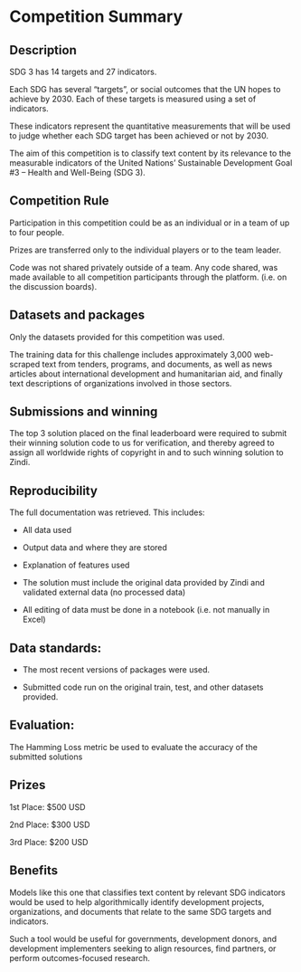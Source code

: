 # Competition Summary

## Description

SDG 3 has 14 targets and 27 indicators.

Each SDG has several “targets”, or social outcomes that the UN hopes to achieve by 2030. Each of these targets is measured using a set of indicators. 

These indicators represent the quantitative measurements that will be used to judge whether each SDG target has been achieved or not by 2030.

The aim of this competition is to classify text content by its relevance to the measurable indicators of the United Nations’ Sustainable Development Goal #3 – Health and Well-Being (SDG 3).


## Competition Rule

Participation in this competition could be as an individual or in a team of up to four people.

Prizes are transferred only to the individual players or to the team leader.

Code was not shared privately outside of a team. Any code shared, was made available to all competition participants through the platform. (i.e. on the discussion boards).


## Datasets and packages

Only the datasets provided for this competition was used.

The training data for this challenge includes approximately 3,000 web-scraped text from tenders, programs, and documents, as well as news articles about international development and humanitarian aid, and finally text descriptions of organizations involved in those sectors.


## Submissions and winning

The top 3 solution placed on the final leaderboard were required to submit their winning solution code to us for verification, and thereby agreed to assign all worldwide rights of copyright in and to such winning solution to Zindi.


## Reproducibility

The full documentation was retrieved. This includes:
- All data used

- Output data and where they are stored

- Explanation of features used

- The solution must include the original data provided by Zindi and validated external data (no processed data)

- All editing of data must be done in a notebook (i.e. not manually in Excel)


## Data standards:

- The most recent versions of packages were used.

- Submitted code run on the original train, test, and other datasets provided.


## Evaluation:

The Hamming Loss metric be used to evaluate the accuracy of the submitted solutions


## Prizes

1st Place: $500 USD

2nd Place: $300 USD

3rd Place: $200 USD


## Benefits

Models like this one that classifies text content by relevant SDG indicators would be used to help algorithmically identify development projects, organizations, and documents that relate to the same SDG targets and indicators.

Such a tool would be useful for governments, development donors, and development implementers seeking to align resources, find partners, or perform outcomes-focused research.



